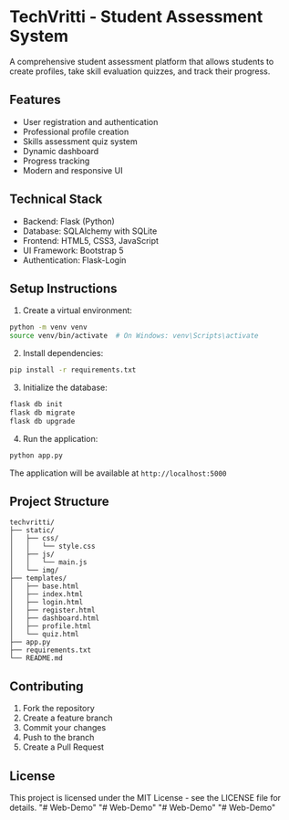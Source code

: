 # TechVritti - Student Assessment System

A comprehensive student assessment platform that allows students to create profiles, take skill evaluation quizzes, and track their progress.

## Features

- User registration and authentication
- Professional profile creation
- Skills assessment quiz system
- Dynamic dashboard
- Progress tracking
- Modern and responsive UI

## Technical Stack

- Backend: Flask (Python)
- Database: SQLAlchemy with SQLite
- Frontend: HTML5, CSS3, JavaScript
- UI Framework: Bootstrap 5
- Authentication: Flask-Login

## Setup Instructions

1. Create a virtual environment:
```bash
python -m venv venv
source venv/bin/activate  # On Windows: venv\Scripts\activate
```

2. Install dependencies:
```bash
pip install -r requirements.txt
```

3. Initialize the database:
```bash
flask db init
flask db migrate
flask db upgrade
```

4. Run the application:
```bash
python app.py
```

The application will be available at `http://localhost:5000`

## Project Structure

```
techvritti/
├── static/
│   ├── css/
│   │   └── style.css
│   ├── js/
│   │   └── main.js
│   └── img/
├── templates/
│   ├── base.html
│   ├── index.html
│   ├── login.html
│   ├── register.html
│   ├── dashboard.html
│   ├── profile.html
│   └── quiz.html
├── app.py
├── requirements.txt
└── README.md
```

## Contributing

1. Fork the repository
2. Create a feature branch
3. Commit your changes
4. Push to the branch
5. Create a Pull Request

## License

This project is licensed under the MIT License - see the LICENSE file for details.
"# Web-Demo" 
"# Web-Demo" 
"# Web-Demo" 
"# Web-Demo" 
